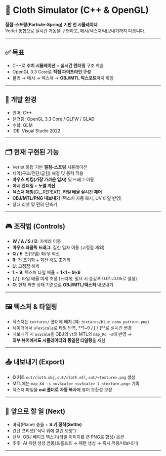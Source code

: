 # 🧵 Cloth Simulator (C++ & OpenGL)

**질점-스프링(Particle–Spring) 기반 천 시뮬레이터**  
Verlet 통합으로 실시간 거동을 구현하고, 메시/텍스처/내보내기까지 다룹니다.

---

## ✅ 목표
- C++로 **수치 시뮬레이션 + 실시간 렌더링** 구조 학습  
- OpenGL 3.3 Core로 **직접 파이프라인 구성**  
- 물리 → 메시 → 텍스처 → **OBJ/MTL 익스포트**까지 확장

---

## 🔧 개발 환경
- 언어: C++
- 렌더링: OpenGL 3.3 Core / GLFW / GLAD
- 수학: GLM
- IDE: Visual Studio 2022

---

## 🗂️ 현재 구현된 기능
- Verlet 통합 기반 **질점-스프링** 시뮬레이션
- 제약(구조/전단/굽힘) 해결 및 중력 적용
- **마우스 피킹(가장 가까운 입자)** 및 드래그 이동
- **메시 렌더링 + 노멀 계산**
- **텍스처 매핑**(GL_REPEAT), **타일 배율 실시간 제어**
- **OBJ/MTL/PNG 내보내기** (텍스처 자동 복사, UV 타일 반영)
- 상태 리셋 및 편의 단축키

---

## 🎮 조작법 (Controls)
- **W / A / S / D**: 카메라 이동  
- **마우스 좌클릭 드래그**: 집힌 입자 이동 (고정점 제외)  
- **Q / E**: 천(모델) 좌/우 회전  
- **R**: 천 초기화 + 회전 각도 초기화
- **U**: 고정점 해제
- **1 ~ 9**: 텍스처 타일 배율 = **1×1 ~ 9×9**  
- **[ / ]**: 타일 배율 미세 조정 (느리게; 필요 시 증감폭 0.01~0.05로 설정)  
- **O**: 현재 화면 상태 기준으로 **OBJ/MTL/텍스처** 내보내기  

---

## 🖼️ 텍스처 & 타일링
- 텍스처는 `textures/` 폴더에 배치 (예: `textures/blue_camo_pattern.png`)  
- 셰이더에서 `uTexScale`로 타일 반복, **1~9 / [ / ]**로 실시간 변경  
- 내보내기 시 `uvScale`을 OBJ의 `vt`와 MTL의 `map_Kd -s`에 반영 →  
  **외부 뷰어에서도 시뮬레이터와 동일한 타일링**을 재현

---

## 📤 내보내기 (Export)
- **O 키**로 `out/cloth.obj`, `out/cloth.mtl`, `out/<texture>.png` 생성  
- MTL에는 `map_Kd -s <uvScale> <uvScale> 1 <texture.png>` 기록  
- 텍스처 파일을 **out 폴더로 자동 복사**해 뷰어 호환성 보장

---

## 🧪 앞으로 할 일 (Next)
- 바닥(Plane) 충돌 + **S 키 정착(Settle)**  
- 간단 프리셋(“식탁 위에 깔린 모양”)  
- 선택: OBJ 베이크 텍스처(타일 이미지를 큰 PNG로 합성) 옵션  
- 추후: AI 패턴 생성 연동(프롬프트 → 패턴 생성 → 즉시 적용/내보내기)

---
